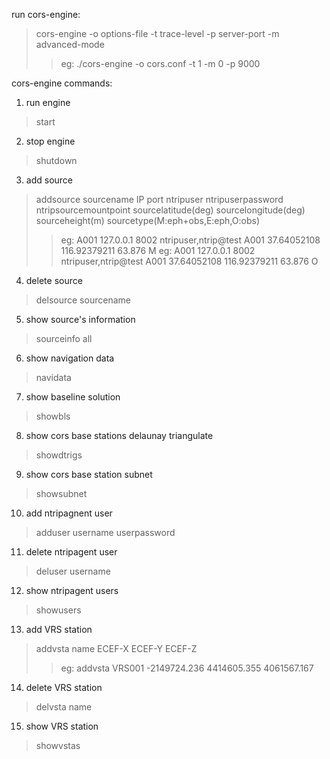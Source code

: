 run cors-engine:
> cors-engine -o options-file -t trace-level -p server-port -m advanced-mode
>> eg: ./cors-engine -o cors.conf -t 1 -m 0 -p 9000

cors-engine commands:
1. run engine 
> start

2. stop engine
> shutdown

3. add source 
> addsource sourcename IP port ntripuser ntripuserpassword ntripsourcemountpoint sourcelatitude(deg) sourcelongitude(deg) sourceheight(m) sourcetype(M:eph+obs,E:eph,O:obs)
>> eg:  A001 127.0.0.1 8002 ntripuser,ntrip@test A001 37.64052108 116.92379211 63.876 M
>> eg:  A001 127.0.0.1 8002 ntripuser,ntrip@test A001 37.64052108 116.92379211 63.876 O

4. delete source
> delsource sourcename

5. show source's information
> sourceinfo all

6. show navigation data
> navidata

7. show baseline solution
> showbls

8. show cors base stations delaunay triangulate
> showdtrigs

9. show cors base station subnet
> showsubnet

10. add ntripagnent user
> adduser username userpassword

11. delete ntripagent user
> deluser username

12. show ntripagent users
> showusers

13. add VRS station
> addvsta name ECEF-X ECEF-Y ECEF-Z
>> eg: addvsta VRS001 -2149724.236 4414605.355 4061567.167

14. delete VRS station
> delvsta name

15. show VRS station
> showvstas



